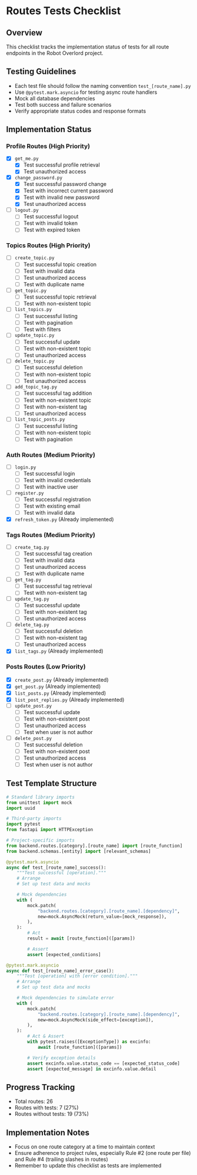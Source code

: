 # Routes Tests Checklist

## Overview
This checklist tracks the implementation status of tests for all route endpoints in the Robot Overlord project.

## Testing Guidelines
- Each test file should follow the naming convention `test_[route_name].py`
- Use `@pytest.mark.asyncio` for testing async route handlers
- Mock all database dependencies
- Test both success and failure scenarios
- Verify appropriate status codes and response formats

## Implementation Status

### Profile Routes (High Priority)
- [x] `get_me.py`
  - [x] Test successful profile retrieval
  - [x] Test unauthorized access
- [x] `change_password.py`
  - [x] Test successful password change
  - [x] Test with incorrect current password
  - [x] Test with invalid new password
  - [x] Test unauthorized access
- [ ] `logout.py`
  - [ ] Test successful logout
  - [ ] Test with invalid token
  - [ ] Test with expired token

### Topics Routes (High Priority)
- [ ] `create_topic.py`
  - [ ] Test successful topic creation
  - [ ] Test with invalid data
  - [ ] Test unauthorized access
  - [ ] Test with duplicate name
- [ ] `get_topic.py`
  - [ ] Test successful topic retrieval
  - [ ] Test with non-existent topic
- [ ] `list_topics.py`
  - [ ] Test successful listing
  - [ ] Test with pagination
  - [ ] Test with filters
- [ ] `update_topic.py`
  - [ ] Test successful update
  - [ ] Test with non-existent topic
  - [ ] Test unauthorized access
- [ ] `delete_topic.py`
  - [ ] Test successful deletion
  - [ ] Test with non-existent topic
  - [ ] Test unauthorized access
- [ ] `add_topic_tag.py`
  - [ ] Test successful tag addition
  - [ ] Test with non-existent topic
  - [ ] Test with non-existent tag
  - [ ] Test unauthorized access
- [ ] `list_topic_posts.py`
  - [ ] Test successful listing
  - [ ] Test with non-existent topic
  - [ ] Test with pagination

### Auth Routes (Medium Priority)
- [ ] `login.py`
  - [ ] Test successful login
  - [ ] Test with invalid credentials
  - [ ] Test with inactive user
- [ ] `register.py`
  - [ ] Test successful registration
  - [ ] Test with existing email
  - [ ] Test with invalid data
- [x] `refresh_token.py` (Already implemented)

### Tags Routes (Medium Priority)
- [ ] `create_tag.py`
  - [ ] Test successful tag creation
  - [ ] Test with invalid data
  - [ ] Test unauthorized access
  - [ ] Test with duplicate name
- [ ] `get_tag.py`
  - [ ] Test successful tag retrieval
  - [ ] Test with non-existent tag
- [ ] `update_tag.py`
  - [ ] Test successful update
  - [ ] Test with non-existent tag
  - [ ] Test unauthorized access
- [ ] `delete_tag.py`
  - [ ] Test successful deletion
  - [ ] Test with non-existent tag
  - [ ] Test unauthorized access
- [x] `list_tags.py` (Already implemented)

### Posts Routes (Low Priority)
- [x] `create_post.py` (Already implemented)
- [x] `get_post.py` (Already implemented)
- [x] `list_posts.py` (Already implemented)
- [x] `list_post_replies.py` (Already implemented)
- [ ] `update_post.py`
  - [ ] Test successful update
  - [ ] Test with non-existent post
  - [ ] Test unauthorized access
  - [ ] Test when user is not author
- [ ] `delete_post.py`
  - [ ] Test successful deletion
  - [ ] Test with non-existent post
  - [ ] Test unauthorized access
  - [ ] Test when user is not author

## Test Template Structure

```python
# Standard library imports
from unittest import mock
import uuid

# Third-party imports
import pytest
from fastapi import HTTPException

# Project-specific imports
from backend.routes.[category].[route_name] import [route_function]
from backend.schemas.[entity] import [relevant_schemas]

@pytest.mark.asyncio
async def test_[route_name]_success():
    """Test successful [operation]."""
    # Arrange
    # Set up test data and mocks

    # Mock dependencies
    with (
        mock.patch(
            "backend.routes.[category].[route_name].[dependency]",
            new=mock.AsyncMock(return_value=[mock_response]),
        ),
    ):
        # Act
        result = await [route_function]([params])

        # Assert
        assert [expected_conditions]

@pytest.mark.asyncio
async def test_[route_name]_error_case():
    """Test [operation] with [error condition]."""
    # Arrange
    # Set up test data and mocks

    # Mock dependencies to simulate error
    with (
        mock.patch(
            "backend.routes.[category].[route_name].[dependency]",
            new=mock.AsyncMock(side_effect=[exception]),
        ),
    ):
        # Act & Assert
        with pytest.raises([ExceptionType]) as excinfo:
            await [route_function]([params])

        # Verify exception details
        assert excinfo.value.status_code == [expected_status_code]
        assert [expected_message] in excinfo.value.detail
```

## Progress Tracking
- Total routes: 26
- Routes with tests: 7 (27%)
- Routes without tests: 19 (73%)

## Implementation Notes
- Focus on one route category at a time to maintain context
- Ensure adherence to project rules, especially Rule #2 (one route per file) and Rule #4 (trailing slashes in routes)
- Remember to update this checklist as tests are implemented
